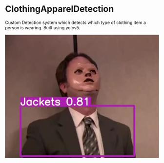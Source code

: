 # ClothingApparelDetection
Custom Detection system which detects which type of clothing item a person is wearing. 
Built using yolov5.

<img src="Screenshot 2020-11-21 020827.jpg">
